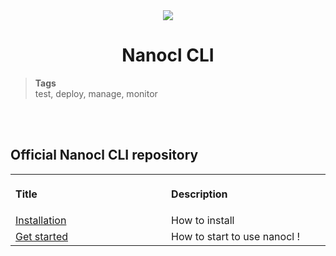 <div align="center">
  <img src="https://download.next-hat.com/ressources/images/logo.png" >
  <h1>Nanocl CLI</h1>
</div>

<blockquote class="tags">
 <strong>Tags</strong>
 </br>
 <span id="nxtmdoc-meta-keywords">
  test, deploy, manage, monitor
 </span>
</blockquote>

</br>
</br>

## Official Nanocl CLI repository

<table>
  <tr>
    <th align="left">
      <img class="nxtmdoc-delete" width="506" height="1" />
      <p>Title</p>
    </th>
    <th align="left">
      <img class="nxtmdoc-delete" width="506" height="1" />
      <p>Description</p>
    </th>
  </tr>
  <tr>
    <td>
      <a href="https://docs.next-hat.com/nanocl/installation">Installation</a>
    </td>
    <td>
      How to install
    </td>
  </tr>
    <tr>
    <td>
      <a href="https://docs.next-hat.com/nanocl/guides/get-started">Get started</a>
    </td>
    <td>
      How to start to use nanocl !
    </td>
  </tr>
</table>
